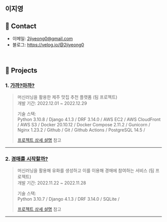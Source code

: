 ## 이지영 

## :pushpin: Contact
- 이메일: 2jiyeong0@gmail.com
- 블로그: https://velog.io/@2jiyeong0

</br>

## :pushpin: Projects
### 1. [가까?마까?](https://github.com/1TEAM12/GaGgaMaGga_BE.git)
>머신러닝을 활용한 제주 맛집 추천 플랫폼 (팀 프로젝트)  
>개발 기간: 2022.12.01 ~ 2022.12.29  
>  
>기술 스택:  
>Python 3.10.8 / Django 4.1.3 / DRF 3.14.0 / AWS EC2 / AWS CloudFront / AWS S3 / Docker 20.10.12 / Docker Compose 2.11.2 / Gunicorn / Nginx 1.23.2 / Github / Git / Github Actions / PostgreSQL 14.5 /   
>  
>[프로젝트 상세 설명](project/gaggamagga.md) 참고

---

### 2. [경매를 시작할까?](https://github.com/1TEAM12/Oil_Paint_Auction_Back.git)
>머신러닝을 활용해 유화를 생성하고 이를 이용해 경매에 참여하는 서비스  (팀 프로젝트)  
>개발 기간: 2022.11.22 ~ 2022.11.28  
>  
>기술 스택:  
>Python 3.10.7 / Django 4.1.3 / DRF 3.14.0 / SQLite /
>  
>[프로젝트 상세 설명](project/oil_paint_auction.md) 참고

---
